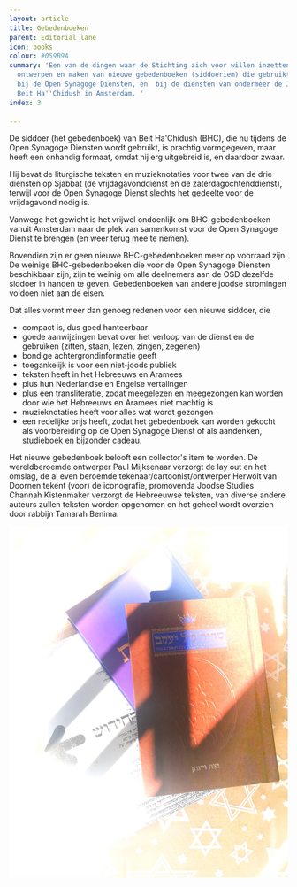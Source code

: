 ```yaml
---
layout: article
title: Gebedenboeken
parent: Editorial lane
icon: books
colour: #059B9A
summary: 'Een van de dingen waar de Stichting zich voor willen inzetten is de het
  ontwerpen en maken van nieuwe gebedenboeken (siddoeriem) die gebruikt kunnen worden
  bij de Open Synagoge Diensten, en  bij de diensten van ondermeer de Joodse Gemeente
  Beit Ha''Chidush in Amsterdam. '
index: 3

---
```

De siddoer (het gebedenboek) van Beit Ha'Chidush (BHC), die nu tijdens de Open Synagoge Diensten wordt gebruikt, is prachtig vormgegeven, maar heeft een onhandig formaat, omdat hij erg uitgebreid is, en daardoor zwaar.

Hij bevat de liturgische teksten en muzieknotaties voor twee van de drie diensten op Sjabbat (de vrijdagavonddienst en de zaterdagochtenddienst), terwijl voor de Open Synagoge Dienst slechts het gedeelte voor de vrijdagavond nodig is.

Vanwege het gewicht is het vrijwel ondoenlijk om BHC-gebedenboeken vanuit Amsterdam naar de plek van samenkomst voor de Open Synagoge Dienst te brengen (en weer terug mee te nemen).

Bovendien zijn er geen nieuwe BHC-gebedenboeken meer op voorraad zijn. De weinige BHC-gebedenboeken die voor de Open Synagoge Diensten beschikbaar zijn, zijn te weinig om alle deelnemers aan de OSD dezelfde siddoer in handen te geven. Gebedenboeken van andere joodse stromingen voldoen niet aan de eisen.

Dat alles vormt meer dan genoeg redenen voor een nieuwe siddoer, die

* compact is, dus goed hanteerbaar
* goede aanwijzingen bevat over het verloop van de dienst en de gebruiken (zitten, staan, lezen, zingen, zegenen)
* bondige achtergrondinformatie geeft
* toegankelijk is voor een niet-joods publiek
* teksten heeft in het Hebreeuws en Aramees
* plus hun Nederlandse en Engelse vertalingen
* plus een transliteratie, zodat meegelezen en meegezongen kan worden door wie het Hebreeuws en Aramees niet machtig is
* muzieknotaties heeft voor alles wat wordt gezongen
* een redelijke prijs heeft, zodat het gebedenboek kan worden gekocht als voorbereiding op de Open Synagoge Dienst of als aandenken, studieboek en bijzonder cadeau.

Het nieuwe gebedenboek belooft een collector's item te worden. De wereldberoemde ontwerper Paul Mijksenaar verzorgt de lay out en het omslag, de al even beroemde tekenaar/cartoonist/ontwerper Herwolt van Doornen tekent (voor) de iconografie, promovenda Joodse Studies Channah Kistenmaker verzorgt de Hebreeuwse teksten, van diverse andere auteurs zullen teksten worden opgenomen en het geheel wordt overzien door rabbijn Tamarah Benima.

![](/media/sidoeriem.jpg)